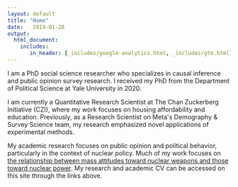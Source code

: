 ```yaml
---
layout: default
title: "Home"
date:   2019-01-28
output: 
  html_document:
    includes:
       in_header: [_includes/google-analytics.html, _includes/gtm.html]
---
```


<!--- <img style="float: left; height: 245px; margin: 0 20px 10px 0" src="/assets/baron_photo.jpg" alt="pic" /> -->

I am a PhD social science researcher who specializes in causal inference and public opinion survey research. I received my PhD from the Department of Political Science at Yale University in 2020.

I am currently a Quantitative Research Scientist at The Chan Zuckerberg Initiative (CZI), where my work focuses on housing affordability and education. Previously, as a Research Scientist on Meta's Demography & Survey Science team, my research emphasized novel applications of experimental methods.

My academic research focuses on public opinion and political behavior, particularly in the context of nuclear policy. Much of my work focuses on [the relationship between mass attitudes toward nuclear weapons and those toward nuclear power](https://osf.io/preprints/socarxiv/gmdtb/). My research and academic CV can be accessed on this site through the links above.

